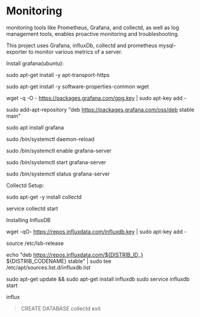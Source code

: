 # Monitoring
monitoring tools like Prometheus, Grafana, and collectd, as well as log management tools, enables proactive monitoring and troubleshooting.

This project uses Grafana, influxDb, collectd and prometheus mysql-exporter to monitor various metrics of a server.

Install grafana(ubuntu):

sudo apt-get install -y apt-transport-https

sudo apt-get install -y software-properties-common wget

wget -q -O - https://packages.grafana.com/gpg.key | sudo apt-key add -

sudo add-apt-repository "deb https://packages.grafana.com/oss/deb stable main"

sudo apt install grafana

sudo /bin/systemctl daemon-reload

sudo /bin/systemctl enable grafana-server

sudo /bin/systemctl start grafana-server

sudo /bin/systemctl status grafana-server

Collectd Setup:

sudo apt-get -y install collectd

service collectd start

Installing InfluxDB

wget -qO- https://repos.influxdata.com/influxdb.key | sudo apt-key add -

source /etc/lsb-release

echo "deb https://repos.influxdata.com/${DISTRIB_ID,,} ${DISTRIB_CODENAME} stable" | sudo tee /etc/apt/sources.list.d/influxdb.list

sudo apt-get update && sudo apt-get install influxdb
sudo service influxdb start

influx
> CREATE DATABASE collectd 
> exit


